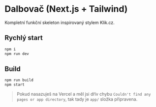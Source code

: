 # Dalbovač (Next.js + Tailwind)

Kompletní funkční skeleton inspirovaný stylem Klik.cz.

## Rychlý start
```bash
npm i
npm run dev
```

## Build
```bash
npm run build
npm start
```

> Pokud nasazuješ na Vercel a měl jsi dřív chybu `Couldn't find any pages or app directory`, tak tady je `app/` složka připravena.
